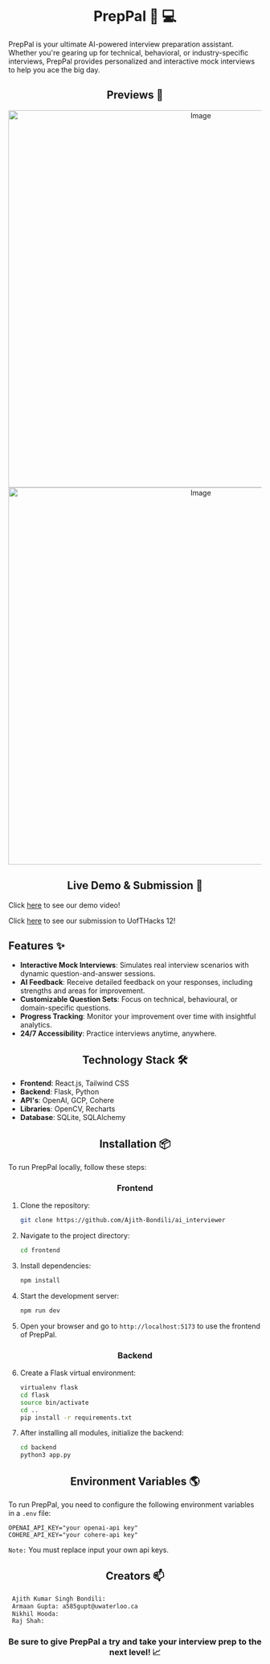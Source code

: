 <div align="center">

# PrepPal :crystal_ball: :computer:

</div>

PrepPal is your ultimate AI-powered interview preparation assistant. Whether you're gearing up for technical, behavioral, or industry-specific interviews, PrepPal provides personalized and interactive mock interviews to help you ace the big day.

<div align="center">

## Previews 👀

</div>

<div align="center">
<img width="750" align="center" alt="Image" src="https://github.com/user-attachments/assets/4d59ffa8-b973-47b8-8964-14aea226cb2e" />
</div>

<div align="center">
<img width="750" align="center" alt="Image" src="https://github.com/user-attachments/assets/b35b5c2e-b314-44e2-8881-ea8e593a452e" />
</div>

<div align="center">
   
## Live Demo & Submission 🚀

</div>

Click [here](https://www.youtube.com/watch?v=0uulnpFgpyc) to see our demo video!

Click [here](https://dorahacks.io/buidl/21711) to see our submission to UofTHacks 12!
   
## Features ✨

</div>

- **Interactive Mock Interviews**: Simulates real interview scenarios with dynamic question-and-answer sessions.
- **AI Feedback**: Receive detailed feedback on your responses, including strengths and areas for improvement.
- **Customizable Question Sets**: Focus on technical, behavioural, or domain-specific questions.
- **Progress Tracking**: Monitor your improvement over time with insightful analytics.
- **24/7 Accessibility**: Practice interviews anytime, anywhere.

<div align="center">
   
## Technology Stack 🛠️

</div>

- **Frontend**: React.js, Tailwind CSS
- **Backend**: Flask, Python
- **API's**: OpenAI, GCP, Cohere
- **Libraries**: OpenCV, Recharts 
- **Database**: SQLite, SQLAlchemy

<div align="center">
   
## Installation 📦

</div>

To run PrepPal locally, follow these steps:

<div align="center">
   
### Frontend

</div>

1. Clone the repository:
   ```bash
   git clone https://github.com/Ajith-Bondili/ai_interviewer
   ```

2. Navigate to the project directory:
   ```bash
   cd frontend
   ```

3. Install dependencies:
   ```bash
   npm install
   ```

4. Start the development server:
   ```bash
   npm run dev
   ```

5. Open your browser and go to `http://localhost:5173` to use the frontend of PrepPal.

<div align="center">
   
### Backend

</div>

6. Create a Flask virtual environment:

   ```bash
   virtualenv flask
   cd flask
   source bin/activate
   cd ..
   pip install -r requirements.txt
   ```

7. After installing all modules, initialize the backend:

   ```bash
   cd backend
   python3 app.py
   ```
   
<div align="center">

## Environment Variables 🌎

</div>

To run PrepPal, you need to configure the following environment variables in a `.env` file:

```env
OPENAI_API_KEY="your openai-api key"
COHERE_API_KEY="your cohere-api key"
```
`Note:` You must replace input your own api keys.

<div align="center">

## Creators 📫

</div>

  ```bash
   Ajith Kumar Singh Bondili: 
   Armaan Gupta: a585gupt@uwaterloo.ca
   Nikhil Hooda:
   Raj Shah:
   ```

<div align="center">

### Be sure to give PrepPal a try and take your interview prep to the next level! 📈

</div>


